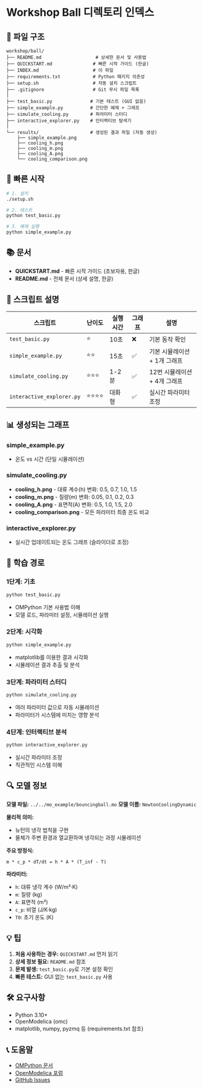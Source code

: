 # Workshop Ball 디렉토리 인덱스

## 📁 파일 구조

```
workshop/ball/
├── README.md                    # 상세한 문서 및 사용법
├── QUICKSTART.md               # 빠른 시작 가이드 (한글)
├── INDEX.md                    # 이 파일
├── requirements.txt            # Python 패키지 의존성
├── setup.sh                    # 자동 설치 스크립트
├── .gitignore                  # Git 무시 파일 목록
│
├── test_basic.py              # 기본 테스트 (GUI 없음)
├── simple_example.py          # 간단한 예제 + 그래프
├── simulate_cooling.py        # 파라미터 스터디
├── interactive_explorer.py    # 인터랙티브 탐색기
│
└── results/                   # 생성된 결과 파일 (자동 생성)
    ├── simple_example.png
    ├── cooling_h.png
    ├── cooling_m.png
    ├── cooling_A.png
    └── cooling_comparison.png
```

## 🚀 빠른 시작

```bash
# 1. 설치
./setup.sh

# 2. 테스트
python test_basic.py

# 3. 예제 실행
python simple_example.py
```

## 📚 문서

- **QUICKSTART.md** - 빠른 시작 가이드 (초보자용, 한글)
- **README.md** - 전체 문서 (상세 설명, 한글)

## 🔧 스크립트 설명

| 스크립트 | 난이도 | 실행 시간 | 그래프 | 설명 |
|---------|--------|----------|--------|------|
| `test_basic.py` | ⭐ | 10초 | ❌ | 기본 동작 확인 |
| `simple_example.py` | ⭐⭐ | 15초 | ✅ | 기본 시뮬레이션 + 1개 그래프 |
| `simulate_cooling.py` | ⭐⭐⭐ | 1-2분 | ✅ | 12번 시뮬레이션 + 4개 그래프 |
| `interactive_explorer.py` | ⭐⭐⭐⭐ | 대화형 | ✅ | 실시간 파라미터 조정 |

## 📊 생성되는 그래프

### simple_example.py
- 온도 vs 시간 (단일 시뮬레이션)

### simulate_cooling.py
- **cooling_h.png** - 대류 계수(h) 변화: 0.5, 0.7, 1.0, 1.5
- **cooling_m.png** - 질량(m) 변화: 0.05, 0.1, 0.2, 0.3
- **cooling_A.png** - 표면적(A) 변화: 0.5, 1.0, 1.5, 2.0
- **cooling_comparison.png** - 모든 파라미터 최종 온도 비교

### interactive_explorer.py
- 실시간 업데이트되는 온도 그래프 (슬라이더로 조정)

## 🎯 학습 경로

### 1단계: 기초
```bash
python test_basic.py
```
- OMPython 기본 사용법 이해
- 모델 로드, 파라미터 설정, 시뮬레이션 실행

### 2단계: 시각화
```bash
python simple_example.py
```
- matplotlib를 이용한 결과 시각화
- 시뮬레이션 결과 추출 및 분석

### 3단계: 파라미터 스터디
```bash
python simulate_cooling.py
```
- 여러 파라미터 값으로 자동 시뮬레이션
- 파라미터가 시스템에 미치는 영향 분석

### 4단계: 인터랙티브 분석
```bash
python interactive_explorer.py
```
- 실시간 파라미터 조정
- 직관적인 시스템 이해

## 🔍 모델 정보

**모델 파일:** `../../mo_example/bouncingball.mo`
**모델 이름:** `NewtonCoolingDynamic`

**물리적 의미:**
- 뉴턴의 냉각 법칙을 구현
- 물체가 주변 환경과 열교환하며 냉각되는 과정 시뮬레이션

**주요 방정식:**
```
m * c_p * dT/dt = h * A * (T_inf - T)
```

**파라미터:**
- `h`: 대류 냉각 계수 (W/m²·K)
- `m`: 질량 (kg)
- `A`: 표면적 (m²)
- `c_p`: 비열 (J/K·kg)
- `T0`: 초기 온도 (K)

## 💡 팁

1. **처음 사용하는 경우:** `QUICKSTART.md` 먼저 읽기
2. **상세 정보 필요:** `README.md` 참조
3. **문제 발생:** `test_basic.py`로 기본 설정 확인
4. **빠른 테스트:** GUI 없는 `test_basic.py` 사용

## 🛠️ 요구사항

- Python 3.10+
- OpenModelica (omc)
- matplotlib, numpy, pyzmq 등 (requirements.txt 참조)

## 📞 도움말

- [OMPython 문서](https://openmodelica.org/doc/OpenModelicaUsersGuide/latest/ompython.html)
- [OpenModelica 포럼](https://forum.openmodelica.org/)
- [GitHub Issues](https://github.com/OpenModelica/OMPython/issues)
